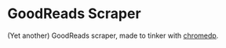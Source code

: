 # GoodReads Scraper

(Yet another) GoodReads scraper, made to tinker with [chromedp](https://github.com/chromedp/chromedp).
